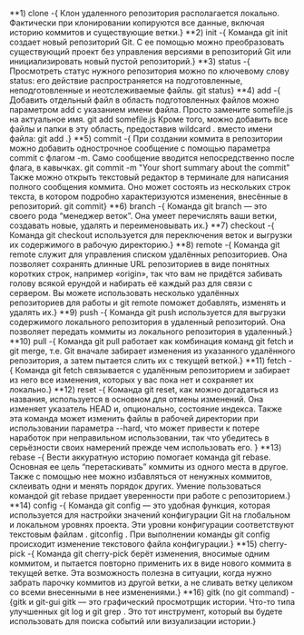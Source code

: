 **1) clone -{
Клон удаленного репозитория располагается локально. Фактически при клонировании копируются все данные, включая историю коммитов и существующие ветки.}
**2) init -{
Команда git init создает новый репозиторий Git. С ее помощью можно преобразовать существующий проект без управления версиями в репозиторий Git или инициализировать новый пустой репозиторий.}
**3) status -{
Просмотреть статус нужного репозитория можно по ключевому слову status: его действие распространяется на подготовленные, неподготовленные и неотслеживаемые файлы.
git status}
**4) add -{
Добавить отдельный файл в область подготовленных файлов можно параметром add с указанием имени файла. Просто замените somefile.js на актуальное имя.
git add somefile.js
Кроме того, можно добавить все файлы и папки в эту область, предоставив wildcard . вместо имени файла:
git add .}
**5) commit -{
При создании коммита в репозитории можно добавить однострочное сообщение с помощью параметра commit с флагом -m. Само сообщение вводится непосредственно после флага, в кавычках.
git commit -m "Your short summary about the commit"
Также можно открыть текстовый редактор в терминале для написания полного сообщения коммита. Оно может состоять из нескольких строк текста, в котором подробно характеризуются изменения, внесённые в репозиторий.
git commit}
**6) branch -{
Команда git branch — это своего рода “менеджер веток”. Она умеет перечислять ваши ветки, создавать новые, удалять и переименовывать их.}
**7) checkout -{
Команда git checkout используется для переключения веток и выгрузки их содержимого в рабочую директорию.}
**8) remote -{
Команда git remote служит для управления списком удалённых репозиториев. Она позволяет сохранять длинные URL репозиториев в виде понятных коротких строк, например «origin», 
так что вам не придётся забивать голову всякой ерундой и набирать её каждый раз для связи с сервером. 
Вы можете использовать несколько удалённых репозиториев для работы и git remote поможет добавлять, изменять и удалять их.}
**9) push -{
Команда git push используется для выгрузки содержимого локального репозитория в удаленный репозиторий. Она позволяет передать коммиты из локального репозитория в удаленный.}
**10) pull -{
Команда git pull работает как комбинация команд git fetch и git merge, т.е. 
Git вначале забирает изменения из указанного удалённого репозитория, а затем пытается слить их с текущей веткой.}
**11) fetch -{
Команда git fetch связывается с удалённым репозиторием и забирает из него все изменения, которых у вас пока нет и сохраняет их локально.}
**12) reset -{
Команда git reset, как можно догадаться из названия, используется в основном для отмены изменений. Она изменяет указатель HEAD и, опционально, состояние индекса.
Также эта команда может изменить файлы в рабочей директории при использовании параметра --hard, что может привести к потере наработок при неправильном использовании,
так что убедитесь в серьёзности своих намерений прежде чем использовать его.
}
**13) rebase -{
Вести аккуратную историю помогает команда git rebase. Основная ее цель “перетаскивать” коммиты из одного места в другое. Также с помощью нее можно избавляться от ненужных коммитов, склеивать одни и менять порядок других.
Умение пользоваться командой git rebase придает уверенности при работе с репозиторием.}
**14) config -{
Команда git config — это удобная функция, которая используется для настройки значений конфигурации Git на глобальном и локальном уровнях проекта.
Эти уровни конфигурации соответствуют текстовым файлам . gitconfig . При выполнении команды git config происходит изменение текстового файла конфигурации.}
**15) cherry-pick -{
Команда git cherry-pick берёт изменения, вносимые одним коммитом, и пытается повторно применить их в виде нового коммита в текущей ветке. 
Эта возможность полезна в ситуации, когда нужно забрать парочку коммитов из другой ветки, а не сливать ветку целиком со всеми внесенными в нее изменениями.}
**16) gitk (no git command) -{gitk и git-gui
gitk — это графический просмотрщик истории. Что-то типа улучшенных git log и git grep . Это тот инструмент, который вы будете использовать для поиска событий или визуализации истории.}
